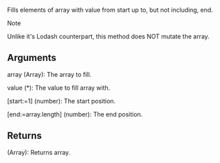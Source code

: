 Fills elements of array with value from start up to, but not including, end.

> [!Note]
> Unlike it's Lodash counterpart, this method does NOT mutate the array.


## Arguments
array (Array): The array to fill.

value (*): The value to fill array with.

[start:=1] (number): The start position.

[end:=array.length] (number): The end position.


## Returns
(Array): Returns array.
